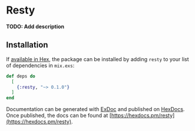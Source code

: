 # Resty

**TODO: Add description**

## Installation

If [available in Hex](https://hex.pm/docs/publish), the package can be installed
by adding `resty` to your list of dependencies in `mix.exs`:

```elixir
def deps do
  [
    {:resty, "~> 0.1.0"}
  ]
end
```

Documentation can be generated with [ExDoc](https://github.com/elixir-lang/ex_doc)
and published on [HexDocs](https://hexdocs.pm). Once published, the docs can
be found at [https://hexdocs.pm/resty](https://hexdocs.pm/resty).


